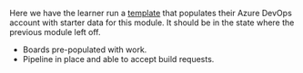Here we have the learner run a [template](https://azuredevopsdemogenerator.azurewebsites.net/) that populates their Azure DevOps account with starter data for this module. It should be in the state where the previous module left off.

* Boards pre-populated with work.
* Pipeline in place and able to accept build requests.